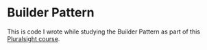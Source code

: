 # Builder Pattern

This is code I wrote while studying the Builder Pattern as part of this [Pluralsight course](https://app.pluralsight.com/library/courses/c-sharp-design-patterns-builder/table-of-contents).

